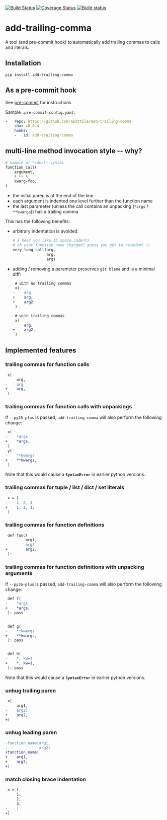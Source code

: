 [![Build Status](https://travis-ci.org/asottile/add-trailing-comma.svg?branch=master)](https://travis-ci.org/asottile/add-trailing-comma)
[![Coverage Status](https://coveralls.io/repos/github/asottile/add-trailing-comma/badge.svg?branch=master)](https://coveralls.io/github/asottile/add-trailing-comma?branch=master)
[![Build status](https://ci.appveyor.com/api/projects/status/our2mhmqbx3pgoi2?svg=true)](https://ci.appveyor.com/project/asottile/add-trailing-comma)

add-trailing-comma
=========

A tool (and pre-commit hook) to automatically add trailing commas to calls and
literals.

## Installation

`pip install add-trailing-comma`


## As a pre-commit hook

See [pre-commit](https://github.com/pre-commit/pre-commit) for instructions

Sample `.pre-commit-config.yaml`:

```yaml
-   repo: https://github.com/asottile/add-trailing-comma
    sha: v0.6.4
    hooks:
    -   id: add-trailing-comma
```

## multi-line method invocation style -- why?

```python
# Sample of *ideal* syntax
function_call(
    argument,
    5 ** 5,
    kwarg=foo,
)
```

- the initial paren is at the end of the line
- each argument is indented one level further than the function name
- the last parameter (unless the call contains an unpacking
  (`*args` / `**kwargs`)) has a trailing comma

This has the following benefits:

- arbitrary indentation is avoided:

    ```python
    # I hear you like 15 space indents
    # oh your function name changed? guess you get to reindent :)
    very_long_call(arg,
                   arg,
                   arg)
    ```
- adding / removing a parameter preserves `git blame` and is a minimal diff:

    ```diff
     # with no trailing commas
     x(
    -    arg
    +    arg,
    +    arg2
     )
    ```

    ```diff
     # with trailing commas
     x(
         arg,
    +    arg2,
     )
    ```


## Implemented features

### trailing commas for function calls

```diff
 x(
     arg,
-    arg
+    arg,
 )
```

### trailing commas for function calls with unpackings

If `--py35-plus` is passed, `add-trailing-comma` will also perform the
following change:

```diff
 x(
-    *args
+    *args,
 )
 y(
-    **kwargs
+    **kwargs,
 )
```

Note that this would cause a **`SyntaxError`** in earlier python versions.

### trailing commas for tuple / list / dict / set literals

```diff
 x = [
-    1, 2, 3
+    1, 2, 3,
 ]
```

### trailing commas for function definitions

```diff
 def func(
         arg1,
-        arg2
+        arg2,
 ):
```

### trailing commas for function definitions with unpacking arguments

If `--py36-plus` is passed, `add-trailing-comma` will also perform the
following change:

```diff
 def f(
-    *args
+    *args,
 ): pass


 def g(
-    **kwargs
+    **kwargs,
 ): pass


 def h(
-    *, kw=1
+    *, kw=1,
 ): pass
```

Note that this would cause a **`SyntaxError`** in earlier python versions.

### unhug trailing paren

```diff
 x(
     arg1,
-    arg2)
+    arg2,
+)
```

### unhug leading paren

```diff
-function_name(arg1,
-              arg2)
+function_name(
+    arg1,
+    arg2,
+)
```

### match closing brace indentation

```diff
 x = [
     1,
     2,
     3,
-    ]
+]
```
